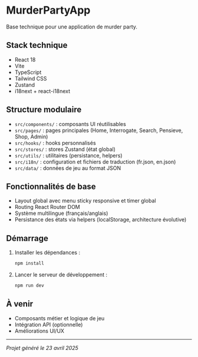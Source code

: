# MurderPartyApp

Base technique pour une application de murder party.

## Stack technique
- React 18
- Vite
- TypeScript
- Tailwind CSS
- Zustand
- i18next + react-i18next

## Structure modulaire
- `src/components/` : composants UI réutilisables
- `src/pages/` : pages principales (Home, Interrogate, Search, Pensieve, Shop, Admin)
- `src/hooks/` : hooks personnalisés
- `src/stores/` : stores Zustand (état global)
- `src/utils/` : utilitaires (persistance, helpers)
- `src/i18n/` : configuration et fichiers de traduction (fr.json, en.json)
- `src/data/` : données de jeu au format JSON

## Fonctionnalités de base
- Layout global avec menu sticky responsive et timer global
- Routing React Router DOM
- Système multilingue (français/anglais)
- Persistance des états via helpers (localStorage, architecture évolutive)

## Démarrage
1. Installer les dépendances :
   ```sh
   npm install
   ```
2. Lancer le serveur de développement :
   ```sh
   npm run dev
   ```

## À venir
- Composants métier et logique de jeu
- Intégration API (optionnelle)
- Améliorations UI/UX

---

*Projet généré le 23 avril 2025*
